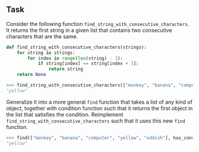## Task

Consider the following function `find_string_with_consecutive_characters`. It returns the first string in a given list
that contains two consecutive characters that are the same.

```python
def find_string_with_consecutive_characters(strings):
    for string in strings:
        for index in range(len(string) - 1):
            if string[index] == string[index + 1]:
                return string
    return None

>>> find_string_with_consecutive_characters(["monkey", "banana", "computer", "yellow", "oddish"])
"yellow"
```

Generalize it into a more general `find` function that takes a list of any kind of object, together with condition
function such that it returns the first object in the list that satisfies the condition. Reimplement
`find_string_with_consecutive_characters` such that it uses this new `find` function.

```python
>>> find(["monkey", "banana", "computer", "yellow", "oddish"], has_consecutive_characters)
"yellow"
```
